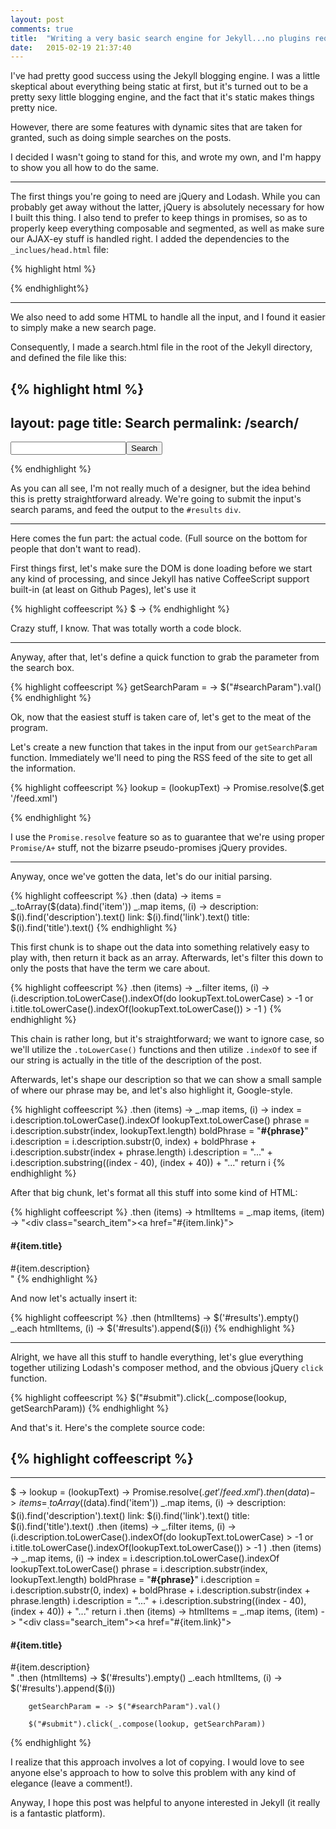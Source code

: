 ```yaml
---
layout: post
comments: true
title:  "Writing a very basic search engine for Jekyll...no plugins required"
date:   2015-02-19 21:37:40
---
```

I've had pretty good success using the Jekyll blogging engine.  I was a little skeptical about everything being static at first, but it's turned out to be a pretty sexy little blogging engine, and the fact that it's static makes things pretty nice. 

However, there are some features with dynamic sites that are taken for granted, such as doing simple searches on the posts. 

I decided I wasn't going to stand for this, and wrote my own, and I'm happy to show you all how to do the same.

--------- 

The first things you're going to need are jQuery and Lodash. While you can probably get away without the latter, jQuery is absolutely necessary for how I built this thing.  I also tend to prefer to keep things in promises, so as to properly keep everything composable and segmented, as well as make sure our AJAX-ey stuff is handled right. I added the dependencies to the `_inclues/head.html` file: 

{% highlight html %}
<script src="//cdnjs.cloudflare.com/ajax/libs/jquery/2.1.3/jquery.min.js"></script>
<script src="//cdnjs.cloudflare.com/ajax/libs/bluebird/2.9.9/bluebird.min.js"></script>
<script src="//cdnjs.cloudflare.com/ajax/libs/lodash.js/3.2.0/lodash.min.js"></script>
{% endhighlight%}

--------

We also need to add some HTML to handle all the input, and I found it easier to simply make a new search page. 

Consequently, I made a search.html file in the root of the Jekyll directory, and defined the file like this: 

{% highlight html %}
---
layout: page
title: Search
permalink: /search/
---
<div>
  <input type="text" id="searchParam" /><button id="submit">Search</button>

  <div id="results"></div>
</div>

{% endhighlight %}

As you can all see, I'm not really much of a designer, but the idea behind this is pretty straightforward already.  We're going to submit the input's search params, and feed the output to the `#results` `div`. 

----

Here comes the fun part: the actual code. (Full source on the bottom for people that don't want to read).

First things first, let's make sure the DOM is done loading before we start any kind of processing, and since Jekyll has native CoffeeScript support built-in (at least on Github Pages), let's use it

{% highlight coffeescript %}
$ ->
{% endhighlight %}

Crazy stuff, I know.  That was totally worth a code block. 

-----------------

Anyway, after that, let's define a quick function to grab the parameter from the search box. 

{% highlight coffeescript %}
getSearchParam = -> $("#searchParam").val()
{% endhighlight %}

Ok, now that the easiest stuff is taken care of, let's get to the meat of the program. 

Let's create a new function that takes in the input from our `getSearchParam` function. Immediately we'll need to ping the RSS feed of the site to get all the information. 

{% highlight coffeescript %}
        lookup = (lookupText) ->
                Promise.resolve($.get '/feed.xml')

{% endhighlight %}

I use the `Promise.resolve` feature so as to guarantee that we're using proper `Promise/A+` stuff, not the bizarre pseudo-promises jQuery provides. 

-------------

Anyway, once we've gotten the data, let's do our initial parsing.

{% highlight coffeescript %}
.then (data) ->
      items = _.toArray($(data).find('item'))
      _.map items, (i) ->
      	    description: $(i).find('description').text()
            link:  $(i).find('link').text()
            title: $(i).find('title').text()
{% endhighlight %}

This first chunk is to shape out the data into something relatively easy to play with, then return it back as an array. Afterwards, let's filter this down to only the posts that have the term we care about. 

{% highlight coffeescript %}
.then (items) ->
      _.filter items, (i) -> (i.description.toLowerCase().indexOf(do lookupText.toLowerCase) > -1 or i.title.toLowerCase().indexOf(lookupText.toLowerCase()) > -1 )
{% endhighlight %}

This chain is rather long, but it's straightforward; we want to ignore case, so we'll utilize the `.toLowerCase()` functions and then utilize `.indexOf` to see if our string is actually in the title of the description of the post. 

Afterwards, let's shape our description so that we can show a small sample of where our phrase may be, and let's also highlight it, Google-style. 

{% highlight coffeescript %}
.then (items) ->
      _.map items, (i) ->
      	    index = i.description.toLowerCase().indexOf lookupText.toLowerCase()
            phrase = i.description.substr(index, lookupText.length)
            boldPhrase = "<strong>#{phrase}</strong>"
            i.description = i.description.substr(0, index) + boldPhrase + i.description.substr(index + phrase.length)
            i.description = "..." + i.description.substring((index - 40), (index + 40)) + "..."
            return i
{% endhighlight %}

After that big chunk, let's format all this stuff into some kind of HTML: 

{% highlight coffeescript %}
.then (items) ->
      htmlItems = _.map items, (item) ->
      		"<div class=\"search_item\"><a href=\"#{item.link}\"><h4>#{item.title}</h4></a><div>#{item.description}</div></div>"
{% endhighlight %}

And now let's actually insert it: 

{% highlight coffeescript %}
.then (htmlItems) ->
      $('#results').empty()
      _.each htmlItems, (i) ->
      	     $('#results').append($(i))
{% endhighlight %}

---------

Alright, we have all this stuff to handle everything, let's glue everything together utilizing Lodash's composer method, and the obvious jQuery `click` function. 


{% highlight coffeescript %}
$("#submit").click(_.compose(lookup, getSearchParam))
{% endhighlight %}

And that's it.  Here's the complete source code: 

{% highlight coffeescript %}
---
---
$ ->
        lookup = (lookupText) ->
                Promise.resolve($.get '/feed.xml')
                .then (data) ->
                        items = _.toArray($(data).find('item'))
                        _.map items, (i) ->
                                description: $(i).find('description').text()
                                link:  $(i).find('link').text()
                                title: $(i).find('title').text()
                .then (items) ->
                        _.filter items, (i) -> (i.description.toLowerCase().indexOf(do lookupText.toLowerCase) > -1 or i.title.toLowerCase().indexOf(lookupText.toLowerCase()) > -1 )
                .then (items) ->
                        _.map items, (i) ->
                                index = i.description.toLowerCase().indexOf lookupText.toLowerCase()
                                phrase = i.description.substr(index, lookupText.length)
                                boldPhrase = "<strong>#{phrase}</strong>"
                                i.description = i.description.substr(0, index) + boldPhrase + i.description.substr(index + phrase.length)
                                i.description = "..." + i.description.substring((index - 40), (index + 40)) + "..."
                                return i
                .then (items) ->
                        htmlItems = _.map items, (item) ->
                                "<div class=\"search_item\"><a href=\"#{item.link}\"><h4>#{item.title}</h4></a><div>#{item.description}</div></div>"
                .then (htmlItems) ->
                        $('#results').empty()
                        _.each htmlItems, (i) ->
                                $('#results').append($(i))
                                
        getSearchParam = -> $("#searchParam").val()
                
        $("#submit").click(_.compose(lookup, getSearchParam))

{% endhighlight %}


I realize that this approach involves a lot of copying. I would love to see anyone else's approach to how to solve this problem with any kind of elegance (leave a comment!). 

Anyway, I hope this post was helpful to anyone interested in Jekyll (it really is a fantastic platform). 